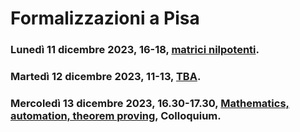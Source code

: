 #  Formalizzazioni a Pisa

### Lunedì 11 dicembre 2023, 16-18, [matrici nilpotenti](matrici_nilpotenti.lean).

### Martedì 12 dicembre 2023, 11-13, [TBA]().

### Mercoledì 13 dicembre 2023, 16.30-17.30, [Mathematics, automation, theorem proving](https://adomani.github.io/Syllabus/2023_Pisa_Maths_Autom_Thm_Proving.pdf), Colloquium.
